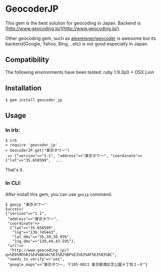 # GeocoderJP

This gem is the best solution for geocoding in Japan.
Backend is [http://www.geocoding.jp/](http://www.geocoding.jp/).

Other geocoding gem, such as [alexreisner/geocoder](https://github.com/alexreisner/geocoder) is awesome but
its backend(Google, Yahoo, Bing, ..etc) is not good especially in Japan.


## Compatibility
The following environments have been tested: ruby 1.9.3p0  + OSX Lion


## Installation

    $ gem install geocoder_jp


## Usage

### In irb:
    $ irb
    > require 'geocoder_jp'
    > GeocoderJP.get("東京タワー")
     => {"version"=>"1.1", "address"=>"東京タワー", "coordinate"=>{"lat"=>"35.658599",  ...
That's it.

### In CLI:

After install this gem, you can use `geojp` command.

    $ geojp "東京タワー"
    Success!
    {"version"=>"1.1",
     "address"=>"東京タワー",
     "coordinate"=>
      {"lat"=>"35.658599",
       "lng"=>"139.745443",
       "lat_dms"=>"35,39,30.956",
       "lng_dms"=>"139,44,43.595"},
     "url"=>
      "http://www.geocoding.jp/?q=%E6%9D%B1%E4%BA%AC%E3%82%BF%E3%83%AF%E3%83%BC",
     "needs_to_verify"=>"yes",
     "google_maps"=>"東京タワー, 〒105-0011 東京都港区芝公園４丁目２−８"}



